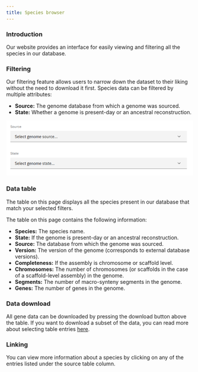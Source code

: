 ```yaml
---
title: Species browser
---
```


### Introduction

Our website provides an interface for easily viewing and filtering all the species in our database.

### Filtering

Our filtering feature allows users to narrow down the dataset to their liking without the need to download it first. Species data can be filtered by multiple attributes:

- **Source:** The genome database from which a genome was sourced.
- **State:** Whether a genome is present-day or an ancestral reconstruction.

![available species filters](../../../assets/species-filters.png)

### Data table

The table on this page displays all the species present in our database that match your selected filters.

The table on this page contains the following information:

- **Species:** The species name.
- **State:** If the genome is present-day or an ancestral reconstruction.
- **Source:** The database from which the genome was sourced.
- **Version:** The version of the genome (corresponds to external database versions).
- **Completeness:** If the assembly is chromosome or scaffold level.
- **Chromosomes:** The number of chromosomes (or scaffolds in the case of a scaffold-level assembly) in the genome.
- **Segments:** The number of macro-synteny segments in the genome.
- **Genes:** The number of genes in the genome.

### Data download

All gene data can be downloaded by pressing the download button above the table. If you want to download a subset of the data, you can read more about selecting table entries [here](/#filtering-and-selection).

### Linking

You can view more information about a species by clicking on any of the entries listed under the source table column.
